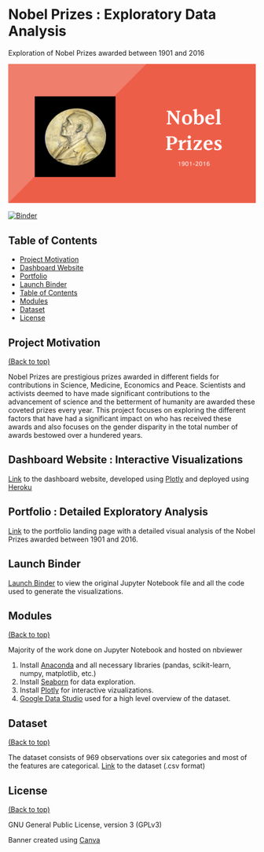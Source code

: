 # Nobel Prizes : Exploratory Data Analysis 

Exploration of Nobel Prizes awarded between 1901 and 2016

![Alt text](Files/Nobel.png?raw=true "Title")

[![Binder](https://mybinder.org/badge_logo.svg)](https://mybinder.org/v2/gh/lav30/nobelprizes/main)

## Table of Contents

- [Project Motivation](#project-motivation)
- [Dashboard Website](#dashboard-website)
- [Portfolio](#portfolio)
- [Launch Binder](#launch-binder)
- [Table of Contents](#table-of-contents)
- [Modules](#modules)
- [Dataset](#dataset)
- [License](#license)


## Project Motivation
[(Back to top)](#table-of-contents)

Nobel Prizes are prestigious prizes awarded in different fields for contributions in Science, Medicine, Economics and Peace. Scientists and activists deemed to have made significant contributions to the advancement of science and the betterment of humanity are awarded these coveted prizes every year. This project focuses on exploring the different factors that have had a significant impact on who has received these awards and also focuses on the gender disparity in the total number of awards bestowed over a hundered years. 

## Dashboard Website : Interactive Visualizations

[Link](https://nobelprizedash.herokuapp.com) to the dashboard website, developed using [Plotly](https://plotly.com) and deployed using [Heroku](https://www.heroku.com/home) 

## Portfolio : Detailed Exploratory Analysis

[Link](https://lav30.github.io/nobelprizes/) to the portfolio landing page with a detailed visual analysis of the Nobel Prizes awarded between 1901 and 2016.

## Launch Binder

[Launch Binder](https://mybinder.org/v2/gh/lav30/nobelprizes/main) to view the original Jupyter Notebook file and all the code used to generate the visualizations. 


## Modules 
[(Back to top)](#table-of-contents)

Majority of the work done on Jupyter Notebook and hosted on nbviewer

1. Install [Anaconda](https://www.anaconda.com) and all necessary libraries (pandas, scikit-learn, numpy, matplotlib, etc.) 
2. Install [Seaborn](https://seaborn.pydata.org) for data exploration. 
3. Install [Plotly](https://plotly.com) for interactive vizualizations.
4. [Google Data Studio](https://datastudio.google.com/overview) used for a high level overview of the dataset.

## Dataset
[(Back to top)](#table-of-contents)

The dataset consists of 969 observations over six categories and most of the features are categorical. 
[Link](https://www.kaggle.com/nobelfoundation/nobel-laureates) to the dataset (.csv format)


## License
[(Back to top)](#table-of-contents)

GNU General Public License, version 3 (GPLv3)

Banner created using [Canva](https://www.canva.com)
